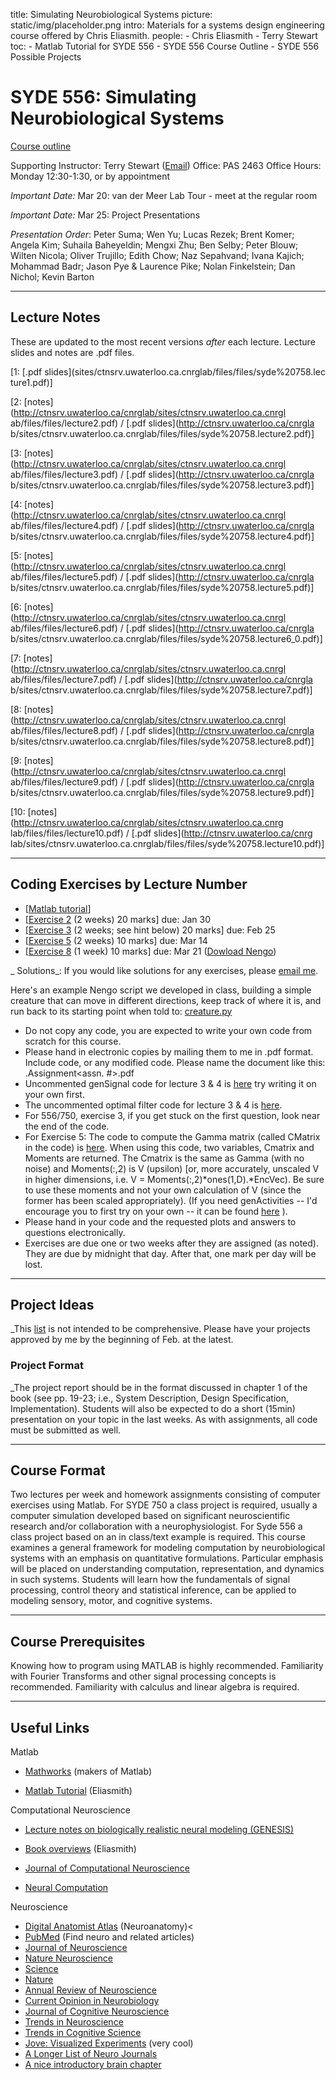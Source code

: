title: Simulating Neurobiological Systems
picture: static/img/placeholder.png
intro: Materials for a systems design engineering course offered by Chris Eliasmith.
people:
    - Chris Eliasmith
    - Terry Stewart
toc:
    - Matlab Tutorial for SYDE 556
    - SYDE 556 Course Outline
    - SYDE 556 Possible Projects

#  SYDE 556: Simulating Neurobiological Systems

[Course outline](NEFcourse/syllabus)

Supporting Instructor: Terry Stewart ([Email](mailto:terry.stewart@gmail.com))
Office: PAS 2463 Office Hours: Monday 12:30-1:30, or by appointment

_Important Date:_ Mar 20: van der Meer Lab Tour - meet at the regular room

_Important Date:_ Mar 25: Project Presentations

_Presentation Order_: Peter Suma; Wen Yu; Lucas Rezek; Brent Komer; Angela
Kim; Suhaila Baheyeldin; Mengxi Zhu; Ben Selby; Peter Blouw; Wilten Nicola;
Oliver Trujillo; Edith Chow; Naz Sepahvand; Ivana Kajich; Mohammad Badr; Jason
Pye & Laurence Pike; Nolan Finkelstein; Dan Nichol; Kevin Barton

* * *

## Lecture Notes

These are updated to the most recent versions _after_ each lecture. Lecture
slides and notes are .pdf files.

[1: [.pdf slides](sites/ctnsrv.uwaterloo.ca.cnrglab/files/files/syde%20758.lec
ture1.pdf)]

[2: [notes](http://ctnsrv.uwaterloo.ca/cnrglab/sites/ctnsrv.uwaterloo.ca.cnrgl
ab/files/files/lecture2.pdf) / [.pdf slides](http://ctnsrv.uwaterloo.ca/cnrgla
b/sites/ctnsrv.uwaterloo.ca.cnrglab/files/files/syde%20758.lecture2.pdf)]

[3: [notes](http://ctnsrv.uwaterloo.ca/cnrglab/sites/ctnsrv.uwaterloo.ca.cnrgl
ab/files/files/lecture3.pdf) / [.pdf slides](http://ctnsrv.uwaterloo.ca/cnrgla
b/sites/ctnsrv.uwaterloo.ca.cnrglab/files/files/syde%20758.lecture3.pdf)]

[4: [notes](http://ctnsrv.uwaterloo.ca/cnrglab/sites/ctnsrv.uwaterloo.ca.cnrgl
ab/files/files/lecture4.pdf) / [.pdf slides](http://ctnsrv.uwaterloo.ca/cnrgla
b/sites/ctnsrv.uwaterloo.ca.cnrglab/files/files/syde%20758.lecture4.pdf)]

[5: [notes](http://ctnsrv.uwaterloo.ca/cnrglab/sites/ctnsrv.uwaterloo.ca.cnrgl
ab/files/files/lecture5.pdf) / [.pdf slides](http://ctnsrv.uwaterloo.ca/cnrgla
b/sites/ctnsrv.uwaterloo.ca.cnrglab/files/files/syde%20758.lecture5.pdf)]

[6: [notes](http://ctnsrv.uwaterloo.ca/cnrglab/sites/ctnsrv.uwaterloo.ca.cnrgl
ab/files/files/lecture6.pdf) / [.pdf slides](http://ctnsrv.uwaterloo.ca/cnrgla
b/sites/ctnsrv.uwaterloo.ca.cnrglab/files/files/syde%20758.lecture6_0.pdf)]

[7: [notes](http://ctnsrv.uwaterloo.ca/cnrglab/sites/ctnsrv.uwaterloo.ca.cnrgl
ab/files/files/lecture7.pdf) / [.pdf slides](http://ctnsrv.uwaterloo.ca/cnrgla
b/sites/ctnsrv.uwaterloo.ca.cnrglab/files/files/syde%20758.lecture7.pdf)]

[8: [notes](http://ctnsrv.uwaterloo.ca/cnrglab/sites/ctnsrv.uwaterloo.ca.cnrgl
ab/files/files/lecture8.pdf) / [.pdf slides](http://ctnsrv.uwaterloo.ca/cnrgla
b/sites/ctnsrv.uwaterloo.ca.cnrglab/files/files/syde%20758.lecture8.pdf)]

[9: [notes](http://ctnsrv.uwaterloo.ca/cnrglab/sites/ctnsrv.uwaterloo.ca.cnrgl
ab/files/files/lecture9.pdf) / [.pdf slides](http://ctnsrv.uwaterloo.ca/cnrgla
b/sites/ctnsrv.uwaterloo.ca.cnrglab/files/files/syde%20758.lecture9.pdf)]

[10: [notes](http://ctnsrv.uwaterloo.ca/cnrglab/sites/ctnsrv.uwaterloo.ca.cnrg
lab/files/files/lecture10.pdf) / [.pdf slides](http://ctnsrv.uwaterloo.ca/cnrg
lab/sites/ctnsrv.uwaterloo.ca.cnrglab/files/files/syde%20758.lecture10.pdf)]

* * *

##  Coding Exercises by Lecture Number

  * [[Matlab tutorial](NEFcourse/matlabTutorial)]
  * [[Exercise 2](http://ctnsrv.uwaterloo.ca/cnrglab/sites/ctnsrv.uwaterloo.ca.cnrglab/files/files/exercises2.pdf) (2 weeks) 20 marks] due: Jan 30
  * [[Exercise 3](http://ctnsrv.uwaterloo.ca/cnrglab/sites/ctnsrv.uwaterloo.ca.cnrglab/files/files/exercises3.pdf) (2 weeks; see hint below) 20 marks] due: Feb 25
  * [[Exercise 5](http://ctnsrv.uwaterloo.ca/cnrglab/sites/ctnsrv.uwaterloo.ca.cnrglab/files/files/exercises5.pdf) (2 weeks) 10 marks] due: Mar 14
  * [[Exercise 8](http://ctnsrv.uwaterloo.ca/cnrglab/sites/ctnsrv.uwaterloo.ca.cnrglab/files/files/exercises8_nengo_0.pdf) (1 week) 10 marks] due: Mar 21 ([Dowload Nengo](http://nengo.ca/))

_ Solutions_: If you would like solutions for any exercises, please [email
me](mailto:celiasmith@uwaterloo.ca).

Here's an example Nengo script we developed in class, building a simple
creature that can move in different directions, keep track of where it is, and
run back to its starting point when told to:
[creature.py](http://ctn11.uwaterloo.ca/presentation/creature.py)

  * Do not copy any code, you are expected to write your own code from scratch for this course.
  * Please hand in electronic copies by mailing them to me in .pdf format. Include code, or any modified code. Please name the document like this: <lastname>.Assignment<assn. #>.pdf
  * Uncommented genSignal code for lecture 3 & 4 is [here](http://ctnsrv.uwaterloo.ca/cnrglab/sites/ctnsrv.uwaterloo.ca.cnrglab/files/files/genSignal.m_0.txt) try writing it on your own first.
  * The uncommented optimal filter code for lecture 3 & 4 is [here](http://ctnsrv.uwaterloo.ca/cnrglab/sites/ctnsrv.uwaterloo.ca.cnrglab/files/files/optimal_filters_uncommented.m_0.txt).
  * For 556/750, exercise 3, if you get stuck on the first question, look near the end of the code.
  * For Exercise 5: The code to compute the Gamma matrix (called CMatrix in the code) is [here](http://ctnsrv.uwaterloo.ca/cnrglab/sites/ctnsrv.uwaterloo.ca.cnrglab/files/files/genCMatrix.m_0.txt). When using this code, two variables, Cmatrix and Moments are returned. The Cmatrix is the same as Gamma (with no noise) and Moments(:,2) is V (upsilon) [or, more accurately, unscaled V in higher dimensions, i.e. V = Moments(:,2)*ones(1,D).*EncVec). Be sure to use these moments and not your own calculation of V (since the former has been scaled appropriately). (If you need genActivities -- I'd encourage you to first try on your own -- it can be found [here](http://ctnsrv.uwaterloo.ca/cnrglab/sites/ctnsrv.uwaterloo.ca.cnrglab/files/files/genActivities.m.txt) ).
  * Please hand in your code and the requested plots and answers to questions electronically.
  * Exercises are due one or two weeks after they are assigned (as noted). They are due by midnight that day. After that, one mark per day will be lost.

* * *

## Project Ideas

_This [list](NEFcourse/projectList) is not intended to be comprehensive.
Please have your projects approved by me by the beginning of Feb. at the
latest.

### Project Format

_The project report should be in the format discussed in chapter 1 of the book
(see pp. 19-23; i.e., System Description, Design Specification,
Implementation). Students will also be expected to do a short (15min)
presentation on your topic in the last weeks. As with assignments, all code
must be submitted as well.

* * *

## Course Format

Two lectures per week and homework assignments consisting of computer
exercises using Matlab. For SYDE 750 a class project is required, usually a
computer simulation developed based on significant neuroscientific research
and/or collaboration with a neurophysiologist. For Syde 556 a class project
based on an in class/text example is required. This course examines a general
framework for modeling computation by neurobiological systems with an emphasis
on quantitative formulations. Particular emphasis will be placed on
understanding computation, representation, and dynamics in such systems.
Students will learn how the fundamentals of signal processing, control theory
and statistical inference, can be applied to modeling sensory, motor, and
cognitive systems.

* * *

## Course Prerequisites

Knowing how to program using MATLAB is highly recommended. Familiarity with
Fourier Transforms and other signal processing concepts is recommended.
Familiarity with calculus and linear algebra is required.

* * *

## Useful Links

Matlab

  * [Mathworks](http://www.mathworks.com/) (makers of Matlab)

  * [Matlab Tutorial](NEFcourse/matlabTutorial) (Eliasmith)

Computational Neuroscience

  * [Lecture notes on biologically realistic neural modeling (GENESIS) ](http://www.genesis-sim.org/GENESIS/)
  * [Book overviews](NEFcourse/bookComments) (Eliasmith)

  * [Journal of Computational Neuroscience](http://webdev.uwaterloo.ca/ejournals/stats?ejournal_id=7213&navbar=uw&navbase=tug.lib.uwaterloo.ca)
  * [Neural Computation](http://webdev.uwaterloo.ca/ejournals/stats?ejournal_id=4796&navbar=uw&navbase=tug.lib.uwaterloo.ca)

Neuroscience

  * [Digital Anatomist Atlas](http://www9.biostr.washington.edu/da.html) (Neuroanatomy)<
  * [PubMed](http://www.ncbi.nlm.nih.gov/entrez/query.fcgi) (Find neuro and related articles)
  * [ Journal of Neuroscience](http://webdev.uwaterloo.ca/ejournals/stats?ejournal_id=3870&navbar=uw&navbase=tug.lib.uwaterloo.ca)
  * [Nature Neuroscience](http://webdev.uwaterloo.ca/ejournals/stats?ejournal_id=9650&navbar=uw&navbase=tug.lib.uwaterloo.ca)
  * [Science](http://webdev.uwaterloo.ca/ejournals/stats?ejournal_id=7892&navbar=uw&navbase=tug.lib.uwaterloo.ca)
  * [Nature](http://webdev.uwaterloo.ca/ejournals/stats?ejournal_id=7884&navbar=uw&navbase=tug.lib.uwaterloo.ca)
  * [Annual Review of Neuroscience](http://webdev.uwaterloo.ca/ejournals/stats?ejournal_id=386&navbar=uw&navbase=tug.lib.uwaterloo.ca)
  * [Current Opinion in Neurobiology](http://webdev.uwaterloo.ca/ejournals/stats?ejournal_id=1627&navbar=uw&navbase=tug.lib.uwaterloo.ca)
  * [Journal of Cognitive Neuroscience](http://webdev.uwaterloo.ca/ejournals/stats?ejournal_id=3419&navbar=uw&navbase=tug.lib.uwaterloo.ca)
  * [Trends in Neuroscience](http://webdev.uwaterloo.ca/ejournals/stats?ejournal_id=6271&navbar=uw&navbase=tug.lib.uwaterloo.ca)
  * [Trends in Cognitive Science](http://webdev.uwaterloo.ca/ejournals/stats?ejournal_id=6264&navbar=uw&navbase=tug.lib.uwaterloo.ca)
  * [Jove: Visualized Experiments](http://www.jove.com/index/browse.stp?Tag=Neuroscience&sn=BID21) (very cool)
  * [A Longer List of Neuro Journals](http://thalamus.wustl.edu/journals.html)
  * [A nice introductory brain chapter](http://williamcalvin.com/bk7/bk7ch6.htm)
